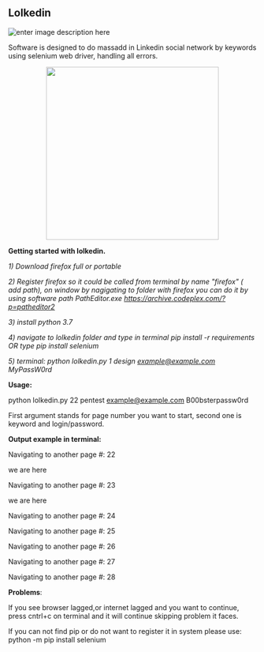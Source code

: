 

## Lolkedin

![enter image description here](https://image.ibb.co/dzKh9p/lolkedin.png)

Software is designed to do massadd in Linkedin social network by keywords using selenium web driver, handling all errors.

<p align="center">
 <a href=https://streamable.com/zmy5q> <img src="https://preview.ibb.co/nGWhaU/videos.png" width="350"/> </a>
</p>


**Getting started with lolkedin.**

*1) Download firefox full or portable*

*2) Register firefox so it could be called from terminal by name "firefox" ( add path), on window by nagigating to folder with firefox
you can do it by using software path PathEditor.exe https://archive.codeplex.com/?p=patheditor2*

*3) install python 3.7*

*4) navigate to lolkedin folder and type in terminal pip install -r requirements OR type pip install selenium*

*5) terminal: python lolkedin.py 1 design example@example.com MyPassW0rd*


**Usage:**

python lolkedin.py 22 pentest example@example.com B00bsterpassw0rd
 
First argument stands for page number you want to start, second one is keyword and login/password.



**Output example in terminal:**

Navigating to another page #: 22 

we are here 

Navigating to another page #: 23 

we are here 

Navigating to another page #: 24 

Navigating to another page #: 25 

Navigating to another page #: 26 

Navigating to another page #: 27 

Navigating to another page #: 28 


**Problems**:

If you see browser lagged,or internet lagged and you want to continue, press cntrl+c on terminal and it will continue skipping problem it faces.

If you can not find pip or do not want to register it in system please use: python -m pip install selenium


